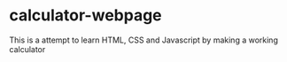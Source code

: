 # calculator-webpage
This is a attempt to learn HTML, CSS and Javascript by making a working calculator
